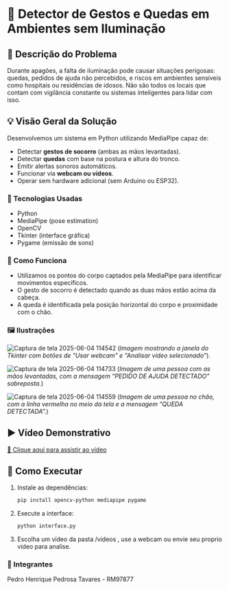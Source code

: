 # 🔦 Detector de Gestos e Quedas em Ambientes sem Iluminação

## 🎯 Descrição do Problema
Durante apagões, a falta de iluminação pode causar situações perigosas: quedas, pedidos de ajuda não percebidos, e riscos em ambientes sensíveis como hospitais ou residências de idosos. Não são todos os locais que contam com vigilância constante ou sistemas inteligentes para lidar com isso.

## 💡 Visão Geral da Solução
Desenvolvemos um sistema em Python utilizando MediaPipe capaz de:
- Detectar **gestos de socorro** (ambas as mãos levantadas).
- Detectar **quedas** com base na postura e altura do tronco.
- Emitir alertas sonoros automáticos.
- Funcionar via **webcam ou vídeos**.
- Operar sem hardware adicional (sem Arduino ou ESP32).

### 🔧 Tecnologias Usadas
- Python
- MediaPipe (pose estimation)
- OpenCV
- Tkinter (interface gráfica)
- Pygame (emissão de sons)

### 🧠 Como Funciona
- Utilizamos os pontos do corpo captados pela MediaPipe para identificar movimentos específicos.
- O gesto de socorro é detectado quando as duas mãos estão acima da cabeça.
- A queda é identificada pela posição horizontal do corpo e proximidade com o chão.

### 🖼️ Ilustrações
![Captura de tela 2025-06-04 114542](https://github.com/user-attachments/assets/d43805e8-c315-4450-b115-09b4c48295cd)
(*Imagem mostrando a janela do Tkinter com botões de "Usar webcam" e "Analisar vídeo selecionado"*).

![Captura de tela 2025-06-04 114733](https://github.com/user-attachments/assets/085b50c0-f735-4404-9c92-0002b99f33b1)
(*Imagem de uma pessoa com as mãos levantadas, com a mensagem “PEDIDO DE AJUDA DETECTADO” sobreposta.*)

![Captura de tela 2025-06-04 114559](https://github.com/user-attachments/assets/4f261655-2689-4adf-9fd6-951e3ddedd89)
(*Imagem de uma pessoa no chão, com a linha vermelha no meio da tela e a mensagem “QUEDA DETECTADA”.*)

## ▶️ Vídeo Demonstrativo
[🔗 Clique aqui para assistir ao vídeo](https://link-do-video.com)

## 📁 Como Executar
1. Instale as dependências:
   ```bash
   pip install opencv-python mediapipe pygame
2. Execute a interface:
    ```bash
    python interface.py
3. Escolha um vídeo da pasta /videos , use a webcam ou envie seu proprio video para analise.

### 👥 Integrantes
Pedro Henrique Pedrosa Tavares - RM97877
